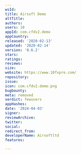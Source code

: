 ```yaml
---
wsId: 
title: Airsoft Demo
altTitle: 
authors: 
users: 10
appId: com.cfdv2.demo
appCountry: 
released: '2020-02-13'
updated: '2020-02-14'
version: '0.6.2'
stars: 
ratings: 
reviews: 
size: 
website: https://www.10fxpro.com/
repository: 
issue: 
icon: com.cfdv2.demo.png
bugbounty: 
meta: removed
verdict: fewusers
appHashes: 
date: '2024-04-03'
signer: 
reviewArchive: 
twitter: 
social: 
redirect_from: 
developerName: Airsoftltd
features: 

---
```


